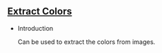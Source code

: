 ## [Extract Colors](/mini-tools/extract-colors)

- Introduction

  Can be used to extract the colors from images.

